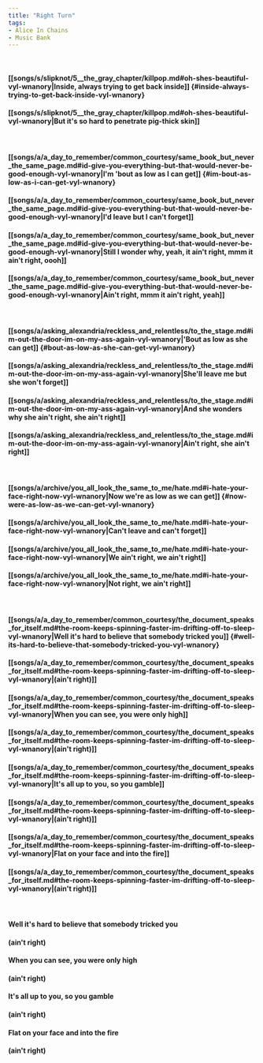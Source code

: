 ```yaml
---
title: "Right Turn"
tags:
- Alice In Chains
- Music Bank
---
```

&nbsp;
#### [[songs/s/slipknot/5__the_gray_chapter/killpop.md#oh-shes-beautiful-vyl-wnanory|Inside, always trying to get back inside]] {#inside-always-trying-to-get-back-inside-vyl-wnanory}
#### [[songs/s/slipknot/5__the_gray_chapter/killpop.md#oh-shes-beautiful-vyl-wnanory|But it's so hard to penetrate pig-thick skin]]
&nbsp;
#### [[songs/a/a_day_to_remember/common_courtesy/same_book_but_never_the_same_page.md#id-give-you-everything-but-that-would-never-be-good-enough-vyl-wnanory|I'm 'bout as low as I can get]] {#im-bout-as-low-as-i-can-get-vyl-wnanory}
#### [[songs/a/a_day_to_remember/common_courtesy/same_book_but_never_the_same_page.md#id-give-you-everything-but-that-would-never-be-good-enough-vyl-wnanory|I'd leave but I can't forget]]
#### [[songs/a/a_day_to_remember/common_courtesy/same_book_but_never_the_same_page.md#id-give-you-everything-but-that-would-never-be-good-enough-vyl-wnanory|Still I wonder why, yeah, it ain't right, mmm it ain't right, oooh]]
#### [[songs/a/a_day_to_remember/common_courtesy/same_book_but_never_the_same_page.md#id-give-you-everything-but-that-would-never-be-good-enough-vyl-wnanory|Ain't right, mmm it ain't right, yeah]]
&nbsp;
#### [[songs/a/asking_alexandria/reckless_and_relentless/to_the_stage.md#im-out-the-door-im-on-my-ass-again-vyl-wnanory|'Bout as low as she can get]] {#bout-as-low-as-she-can-get-vyl-wnanory}
#### [[songs/a/asking_alexandria/reckless_and_relentless/to_the_stage.md#im-out-the-door-im-on-my-ass-again-vyl-wnanory|She'll leave me but she won't forget]]
#### [[songs/a/asking_alexandria/reckless_and_relentless/to_the_stage.md#im-out-the-door-im-on-my-ass-again-vyl-wnanory|And she wonders why she ain't right, she ain't right]]
#### [[songs/a/asking_alexandria/reckless_and_relentless/to_the_stage.md#im-out-the-door-im-on-my-ass-again-vyl-wnanory|Ain't right, she ain't right]]
&nbsp;
#### [[songs/a/archive/you_all_look_the_same_to_me/hate.md#i-hate-your-face-right-now-vyl-wnanory|Now we're as low as we can get]] {#now-were-as-low-as-we-can-get-vyl-wnanory}
#### [[songs/a/archive/you_all_look_the_same_to_me/hate.md#i-hate-your-face-right-now-vyl-wnanory|Can't leave and can't forget]]
#### [[songs/a/archive/you_all_look_the_same_to_me/hate.md#i-hate-your-face-right-now-vyl-wnanory|We ain't right, we ain't right]]
#### [[songs/a/archive/you_all_look_the_same_to_me/hate.md#i-hate-your-face-right-now-vyl-wnanory|Not right, we ain't right]]
&nbsp;
#### [[songs/a/a_day_to_remember/common_courtesy/the_document_speaks_for_itself.md#the-room-keeps-spinning-faster-im-drifting-off-to-sleep-vyl-wnanory|Well it's hard to believe that somebody tricked you]] {#well-its-hard-to-believe-that-somebody-tricked-you-vyl-wnanory}
#### [[songs/a/a_day_to_remember/common_courtesy/the_document_speaks_for_itself.md#the-room-keeps-spinning-faster-im-drifting-off-to-sleep-vyl-wnanory|(ain't right)]]
#### [[songs/a/a_day_to_remember/common_courtesy/the_document_speaks_for_itself.md#the-room-keeps-spinning-faster-im-drifting-off-to-sleep-vyl-wnanory|When you can see, you were only high]]
#### [[songs/a/a_day_to_remember/common_courtesy/the_document_speaks_for_itself.md#the-room-keeps-spinning-faster-im-drifting-off-to-sleep-vyl-wnanory|(ain't right)]]
#### [[songs/a/a_day_to_remember/common_courtesy/the_document_speaks_for_itself.md#the-room-keeps-spinning-faster-im-drifting-off-to-sleep-vyl-wnanory|It's all up to you, so you gamble]]
#### [[songs/a/a_day_to_remember/common_courtesy/the_document_speaks_for_itself.md#the-room-keeps-spinning-faster-im-drifting-off-to-sleep-vyl-wnanory|(ain't right)]]
#### [[songs/a/a_day_to_remember/common_courtesy/the_document_speaks_for_itself.md#the-room-keeps-spinning-faster-im-drifting-off-to-sleep-vyl-wnanory|Flat on your face and into the fire]]
#### [[songs/a/a_day_to_remember/common_courtesy/the_document_speaks_for_itself.md#the-room-keeps-spinning-faster-im-drifting-off-to-sleep-vyl-wnanory|(ain't right)]]
&nbsp;
#### Well it's hard to believe that somebody tricked you
#### (ain't right)
#### When you can see, you were only high
#### (ain't right)
#### It's all up to you, so you gamble
#### (ain't right)
#### Flat on your face and into the fire
#### (ain't right)
